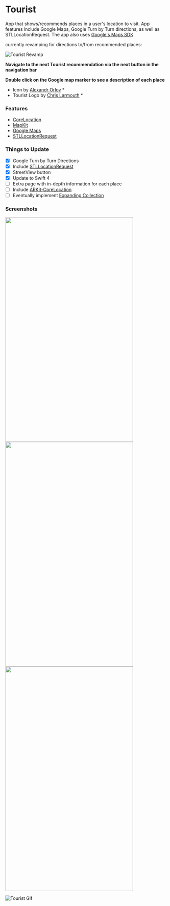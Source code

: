 # Tourist

App that shows/recommends places in a user's location to visit. App features include Google Maps, Google Turn by Turn directions, as well as STLLocationRequest. The app also uses [Google's Maps SDK](https://developers.google.com/maps/documentation/ios-sdk/ "Google SDK")

currently revamping for directions to/from recommended places:

![Tourist Revamp](/Resources/TouristRevamp.png)

**Navigate to the next Tourist recommendation via the next button in the navigation bar**

**Double click on the Google map marker to see a description of each place**

* Icon by [Alexandr Orlov](https://dribbble.com/Orlov) *
* Tourist Logo by [Chris Larmouth](https://dribbble.com/ChrisLarmouth) *

### Features
- [CoreLocation](https://developer.apple.com/documentation/corelocation)
- [MapKit](https://developer.apple.com/documentation/mapkit)
- [Google Maps](https://developers.google.com/maps/documentation/ios-sdk/ "Google SDK")
- [STLLocationRequest](https://github.com/SvenTiigi/STLocationRequest "STLLocationRequest")

### Things to Update

- [x] Google Turn by Turn Directions
- [x] Include [STLLocationRequest](https://github.com/SvenTiigi/STLocationRequest "STLLocationRequest")
- [x] StreetView button
- [x] Update to Swift 4
- [ ] Extra page with in-depth information for each place
- [ ] Include [ARKit-CoreLocation](https://github.com/ProjectDent/ARKit-CoreLocation "ARKit-CoreLocation")
- [ ] Eventually implement [Expanding Collection](https://github.com/Ramotion/expanding-collection "Expanding-Collection")

### Screenshots

<img src="https://user-images.githubusercontent.com/24944725/27041045-7101735c-4f58-11e7-91a9-1becd594222f.png" width="400" height="700" />

<img src="https://user-images.githubusercontent.com/24944725/27041044-70fe00aa-4f58-11e7-9f68-e9d493306459.png" width="400" height="700" />

<img src="https://user-images.githubusercontent.com/24944725/27041046-7102d7c4-4f58-11e7-843a-56bbab515907.png" width="400" height="700"  />

![Tourist Gif](/Resources/favoriteplaces.gif)
